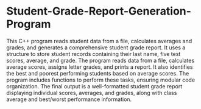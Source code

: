 # Student-Grade-Report-Generation-Program

This C++ program reads student data from a file, calculates averages and grades, and generates a comprehensive student grade report. It uses a structure to store student records containing their last name, five test scores, average, and grade. The program reads data from a file, calculates average scores, assigns letter grades, and prints a report. It also identifies the best and poorest performing students based on average scores. The program includes functions to perform these tasks, ensuring modular code organization. The final output is a well-formatted student grade report displaying individual scores, averages, and grades, along with class average and best/worst performance information.
